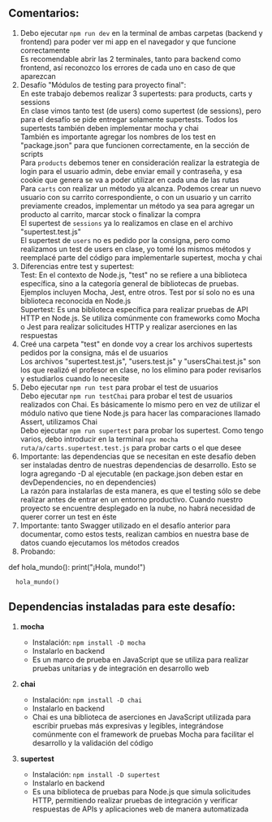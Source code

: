 ## Comentarios:

1. Debo ejecutar `npm run dev` en la terminal de ambas carpetas (backend y frontend) para poder ver mi app en el navegador y que funcione correctamente <br>
   Es recomendable abrir las 2 terminales, tanto para backend como frontend, así reconozco los errores de cada uno en caso de que aparezcan
2. Desafío "Módulos de testing para proyecto final": <br>
   En este trabajo debemos realizar 3 supertests: para products, carts y sessions <br>
   En clase vimos tanto test (de users) como supertest (de sessions), pero para el desafío se pide entregar solamente supertests. Todos los supertests también deben implementar mocha y chai <br>
   También es importante agregar los nombres de los test en "package.json" para que funcionen correctamente, en la sección de scripts <br>
   Para `products` debemos tener en consideración realizar la estrategia de login para el usuario admin, debe enviar email y contraseña, y esa cookie que genera se va a poder utilizar en cada una de las rutas <br>
   Para `carts` con realizar un método ya alcanza. Podemos crear un nuevo usuario con su carrito correspondiente, o con un usuario y un carrito previamente creados, implementar un método ya sea para agregar un producto al carrito, marcar stock o finalizar la compra <br>
   El supertest de `sessions` ya lo realizamos en clase en el archivo "supertest.test.js" <br>
   El supertest de `users` no es pedido por la consigna, pero como realizamos un test de users en clase, yo tomé los mismos métodos y reemplacé parte del código para implementarle supertest, mocha y chai <br>
3. Diferencias entre test y supertest: <br>
   Test: En el contexto de Node.js, "test" no se refiere a una biblioteca específica, sino a la categoría general de bibliotecas de pruebas. Ejemplos incluyen Mocha, Jest, entre otros. Test por sí solo no es una biblioteca reconocida en Node.js <br>
   Supertest: Es una biblioteca específica para realizar pruebas de API HTTP en Node.js. Se utiliza comúnmente con frameworks como Mocha o Jest para realizar solicitudes HTTP y realizar aserciones en las respuestas
4. Creé una carpeta "test" en donde voy a crear los archivos supertests pedidos por la consigna, más el de usuarios <br>
   Los archivos "supertest.test.js", "users.test.js" y "usersChai.test.js" son los que realizó el profesor en clase, no los elimino para poder revisarlos y estudiarlos cuando lo necesite
5. Debo ejecutar `npm run test` para probar el test de usuarios <br>
   Debo ejecutar `npm run testChai` para probar el test de usuarios realizados con Chai. Es básicamente lo mismo pero en vez de utilizar el módulo nativo que tiene Node.js para hacer las comparaciones llamado Assert, utilizamos Chai <br>
   Debo ejecutar `npm run supertest` para probar los supertest. Como tengo varios, debo introducir en la terminal `npx mocha ruta/a/carts.supertest.test.js` para probar carts o el que desee <br>
6. Importante: las dependencias que se necesitan en este desafío deben ser instaladas dentro de nuestras dependencias de desarrollo. Esto se logra agregando -D al ejecutable (en package.json deben estar en devDependencies, no en dependencies) <br>
   La razón para instalarlas de esta manera, es que el testing sólo se debe realizar antes de entrar en un entorno productivo. Cuando nuestro proyecto se encuentre desplegado en la nube, no habrá necesidad de querer correr un test en éste
7. Importante: tanto Swagger utilizado en el desafío anterior para documentar, como estos tests, realizan cambios en nuestra base de datos cuando ejecutamos los métodos creados
8. Probando:
<div data-copyable>
      def hola_mundo():
         print("¡Hola, mundo!")

      hola_mundo()
</div>


## Dependencias instaladas para este desafío:

1. **mocha**
   - Instalación: `npm install -D mocha`
   - Instalarlo en backend
   - Es un marco de prueba en JavaScript que se utiliza para realizar pruebas unitarias y de integración en desarrollo web

2. **chai**
   - Instalación: `npm install -D chai`
   - Instalarlo en backend
   - Chai es una biblioteca de aserciones en JavaScript utilizada para escribir pruebas más expresivas y legibles, integrándose comúnmente con el framework de pruebas Mocha para facilitar el desarrollo y la validación del código

3. **supertest**
   - Instalación: `npm install -D supertest`
   - Instalarlo en backend
   - Es una biblioteca de pruebas para Node.js que simula solicitudes HTTP, permitiendo realizar pruebas de integración y verificar respuestas de APIs y aplicaciones web de manera automatizada